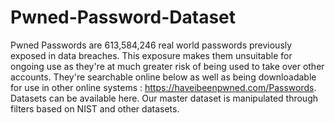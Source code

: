 # Pwned-Password-Dataset
Pwned Passwords are 613,584,246 real world passwords previously exposed in data breaches. This exposure makes them unsuitable for ongoing use as they're at much greater risk of being used to take over other accounts. They're searchable online below as well as being downloadable for use in other online systems : https://haveibeenpwned.com/Passwords. Datasets can be available here. Our master dataset is manipulated through filters based on NIST and other datasets.
